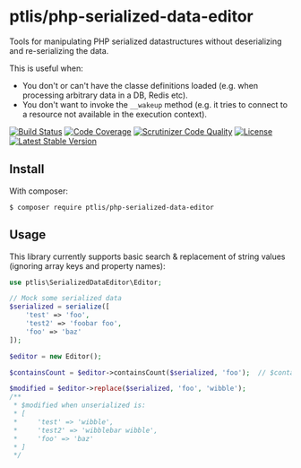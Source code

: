 # ptlis/php-serialized-data-editor

Tools for manipulating PHP serialized datastructures without deserializing and re-serializing the data.

This is useful when:
* You don't or can't have the classe definitions loaded (e.g. when processing arbitrary data in a DB, Redis etc).
* You don't want to invoke the `__wakeup` method (e.g. it tries to connect to a resource not available in the execution context).

[![Build Status](https://travis-ci.org/ptlis/php-serialized-data-editor.svg?branch=master)](https://travis-ci.org/ptlis/php-serialized-data-editor) [![Code Coverage](https://scrutinizer-ci.com/g/ptlis/php-serialized-data-editor/badges/coverage.png?b=master)](https://scrutinizer-ci.com/g/ptlis/php-serialized-data-editor/?branch=master) [![Scrutinizer Code Quality](https://scrutinizer-ci.com/g/ptlis/php-serialized-data-editor/badges/quality-score.png?b=master)](https://scrutinizer-ci.com/g/ptlis/php-serialized-data-editor/?branch=master) [![License](https://img.shields.io/badge/license-MIT-brightgreen.svg)](https://github.com/ptlis/php-serialized-data-editor/blob/master/LICENSE) [![Latest Stable Version](https://poser.pugx.org/ptlis/php-serialized-data-editor/v/stable)](https://packagist.org/packages/ptlis/php-serialized-data-editor)


## Install

With composer:

```shell
$ composer require ptlis/php-serialized-data-editor
```


## Usage

This library currently supports basic search & replacement of string values (ignoring array keys and property names):

```php
use ptlis\SerializedDataEditor\Editor;

// Mock some serialized data
$serialized = serialize([
    'test' => 'foo',
    'test2' => 'foobar foo',
    'foo' => 'baz'
]);

$editor = new Editor();

$containsCount = $editor->containsCount($serialized, 'foo');  // $containsCount === 3

$modified = $editor->replace($serialized, 'foo', 'wibble');
/**
 * $modified when unserialized is:
 * [
 *     'test' => 'wibble',
 *     'test2' => 'wibblebar wibble',
 *     'foo' => 'baz'
 * ]
 */
```


